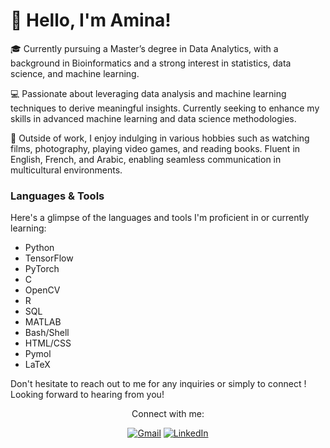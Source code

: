 # 👋  Hello, I'm Amina!

🎓 Currently pursuing a Master’s degree in Data Analytics, with a background in Bioinformatics and a strong interest in statistics, data science, and machine learning.

💻 Passionate about leveraging data analysis and machine learning techniques to derive meaningful insights. Currently seeking to enhance my skills in advanced machine learning and data science methodologies.

🌟 Outside of work, I enjoy indulging in various hobbies such as watching films, photography, playing video games, and reading books. Fluent in English, French, and Arabic, enabling seamless communication in multicultural environments.


### Languages & Tools

Here's a glimpse of the languages and tools I'm proficient in or currently learning:

- Python
- TensorFlow
- PyTorch
- C
- OpenCV
- R
- SQL
- MATLAB
- Bash/Shell
- HTML/CSS
- Pymol
- LaTeX

Don't hesitate to reach out to me for any inquiries or simply to connect ! Looking forward to hearing from you!

<div align="center">
Connect with me:
</div>

<div align="center">
  
[![Gmail](https://img.icons8.com/color/48/000000/gmail-new.png)](mailto:aminaahocine@gmail.com)
[![LinkedIn](https://img.icons8.com/color/48/000000/linkedin.png)](https://www.linkedin.com/in/aminahocine/) 

 </div>

